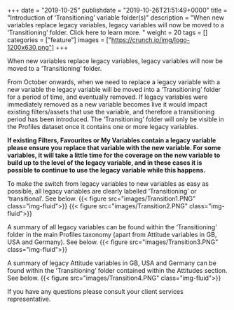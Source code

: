 +++ date = "2019-10-25" publishdate = "2019-10-26T21:51:49+0000" title = "Introduction of ‘Transitioning’ variable folder(s)" description = "When new variables replace legacy variables, legacy variables will now be moved to a ‘Transitioning’ folder. Click here to learn more.  " weight = 20 tags = [] categories = ["feature"] images = ["https://crunch.io/img/logo-1200x630.png"] +++

When new variables replace legacy variables, legacy variables will now be moved to a ‘Transitioning’ folder. 

From October onwards, when we need to replace a legacy variable with a new variable the legacy variable will be moved into a ‘Transitioning’ folder for a period of time, and eventually removed. If legacy variables were immediately removed as a new variable becomes live it would impact existing filters/assets that use the variable, and therefore a transitioning period has been introduced. The ‘Transitioning’ folder will only be visible in the Profiles dataset once it contains one or more legacy variables. 

**If existing Filters, Favourites or My Variables contain a legacy variable please ensure you replace that variable with the new variable. For some variables, it will take a little time for the coverage on the new variable to build up to the level of the legacy variable, and in these cases it is possible to continue to use the legacy variable while this happens.** 

To make the switch from legacy variables to new variables as easy as possible, all legacy variables are clearly labelled ‘Transitioning’ or ‘transitional’. See below. 
{{< figure src="images/Transition1.PNG" class="img-fluid">}}
{{< figure src="images/Transition2.PNG" class="img-fluid">}}

A summary of all legacy variables can be found within the ‘Transitioning’ folder in the main Profiles taxonomy (apart from Attitude variables in GB, USA and Germany). See below.
{{< figure src="images/Transition3.PNG" class="img-fluid">}}

A summary of legacy Attitude variables in GB, USA and Germany can be found within the ‘Transitioning’ folder contained within the Attitudes section. See below. 
{{< figure src="images/Transition4.PNG" class="img-fluid">}}

If you have any questions please consult your client services representative.
